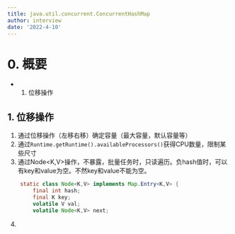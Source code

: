 ```yaml
---
title: java.util.concurrent.ConcurrentHashMap
author: interview
date: '2022-4-10'
---
```




# 0. 概要
- 1. 位移操作

## 1. 位移操作
1. 通过位移操作（左移右移）确定容量（最大容量，默认容量等）
2. 通过`Runtime.getRuntime().availableProcessors()`获得CPU数量，限制某些尺寸
3. 通过Node<K,V>操作，不暴露，批量任务时，只读遍历。负hash值时，可以有key和value为空。不然key和value不能为空。
```java
    static class Node<K,V> implements Map.Entry<K,V> {
        final int hash;
        final K key;
        volatile V val;
        volatile Node<K,V> next;

```
4. 



